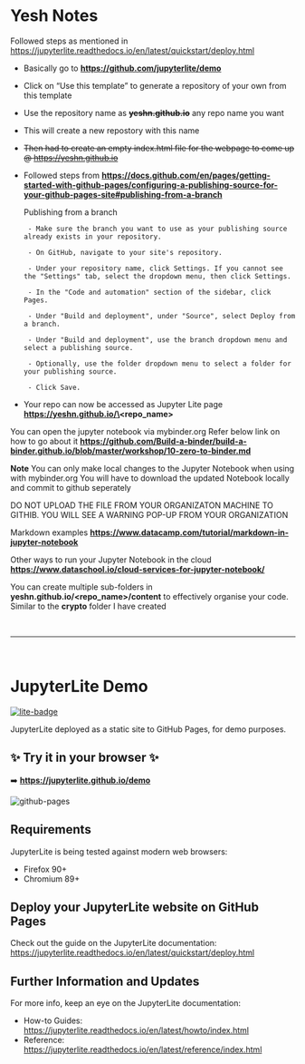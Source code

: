 # Yesh Notes
Followed steps as mentioned in https://jupyterlite.readthedocs.io/en/latest/quickstart/deploy.html
 - Basically go to **https://github.com/jupyterlite/demo**
 - Click on “Use this template” to generate a repository of your own from this template
 - Use the repository name as ~~**yeshn.github.io**~~ any repo name you want
 - This will create a new repostory with this name
 - ~~Then had to create an empty index.html file for the webpage to come up @ https://yeshn.github.io~~
 - Followed steps from **https://docs.github.com/en/pages/getting-started-with-github-pages/configuring-a-publishing-source-for-your-github-pages-site#publishing-from-a-branch**

    Publishing from a branch
    
        - Make sure the branch you want to use as your publishing source already exists in your repository.
    
        - On GitHub, navigate to your site's repository.
    
        - Under your repository name, click Settings. If you cannot see the "Settings" tab, select the dropdown menu, then click Settings.
        
        - In the "Code and automation" section of the sidebar, click Pages.
    
        - Under "Build and deployment", under "Source", select Deploy from a branch.
    
        - Under "Build and deployment", use the branch dropdown menu and select a publishing source.
    
        - Optionally, use the folder dropdown menu to select a folder for your publishing source.
    
        - Click Save.

- Your repo can now be accessed as Jupyter Lite page **https://yeshn.github.io/\<repo_name\>** 


You can open the jupyter notebook via mybinder.org Refer below link on how to go about it **https://github.com/Build-a-binder/build-a-binder.github.io/blob/master/workshop/10-zero-to-binder.md**

<b>Note</b> You can only make local changes to the Jupyter Notebook when using with mybinder.org You will have to download the updated Notebook locally and commit to github seperately

DO NOT UPLOAD THE FILE FROM YOUR ORGANIZATON MACHINE TO GITHIB. YOU WILL SEE A WARNING POP-UP FROM YOUR ORGANIZATION

Markdown examples **https://www.datacamp.com/tutorial/markdown-in-jupyter-notebook**

Other ways to run your Jupyter Notebook in the cloud **https://www.dataschool.io/cloud-services-for-jupyter-notebook/**

You can create multiple sub-folders in <b>yeshn.github.io/\<repo_name\>/content</b> to effectively organise your code.
Similar to the <b>crypto</b> folder I have  created

<br>
<hr>
<br>

# JupyterLite Demo

[![lite-badge](https://jupyterlite.rtfd.io/en/latest/_static/badge.svg)](https://jupyterlite.github.io/demo)

JupyterLite deployed as a static site to GitHub Pages, for demo purposes.

## ✨ Try it in your browser ✨

➡️ **https://jupyterlite.github.io/demo**

![github-pages](https://user-images.githubusercontent.com/591645/120649478-18258400-c47d-11eb-80e5-185e52ff2702.gif)

## Requirements

JupyterLite is being tested against modern web browsers:

- Firefox 90+
- Chromium 89+

## Deploy your JupyterLite website on GitHub Pages

Check out the guide on the JupyterLite documentation: https://jupyterlite.readthedocs.io/en/latest/quickstart/deploy.html

## Further Information and Updates

For more info, keep an eye on the JupyterLite documentation:

- How-to Guides: https://jupyterlite.readthedocs.io/en/latest/howto/index.html
- Reference: https://jupyterlite.readthedocs.io/en/latest/reference/index.html
